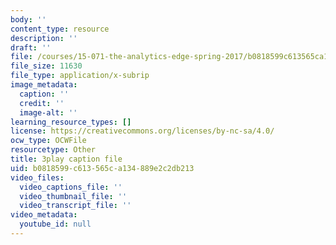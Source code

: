 ```yaml
---
body: ''
content_type: resource
description: ''
draft: ''
file: /courses/15-071-the-analytics-edge-spring-2017/b0818599c613565ca134889e2c2db213_0x4PfWpy-ls.vtt
file_size: 11630
file_type: application/x-subrip
image_metadata:
  caption: ''
  credit: ''
  image-alt: ''
learning_resource_types: []
license: https://creativecommons.org/licenses/by-nc-sa/4.0/
ocw_type: OCWFile
resourcetype: Other
title: 3play caption file
uid: b0818599-c613-565c-a134-889e2c2db213
video_files:
  video_captions_file: ''
  video_thumbnail_file: ''
  video_transcript_file: ''
video_metadata:
  youtube_id: null
---
```

